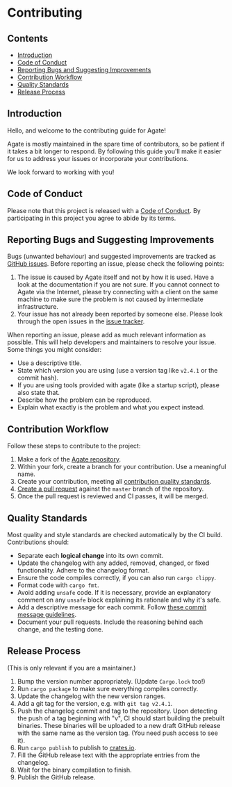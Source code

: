 # Contributing

## Contents

- [Introduction](#introduction)
- [Code of Conduct](#code-of-conduct)
- [Reporting Bugs and Suggesting Improvements](#reporting-bugs-and-suggesting-improvements)
- [Contribution Workflow](#contribution-workflow)
- [Quality Standards](#quality-standards)
- [Release Process](#release-process)

## Introduction

Hello, and welcome to the contributing guide for Agate!

Agate is mostly maintained in the spare time of contributors, so be patient if it takes a bit longer to respond.
By following this guide you'll make it easier for us to address your issues or incorporate your contributions.

We look forward to working with you!

## Code of Conduct

Please note that this project is released with a [Code of Conduct](./CODE_OF_CONDUCT.md).
By participating in this project you agree to abide by its terms.

## Reporting Bugs and Suggesting Improvements

Bugs (unwanted behaviour) and suggested improvements are tracked as [GitHub issues][github-issues].
Before reporting an issue, please check the following points:

1. The issue is caused by Agate itself and not by how it is used.
  Have a look at the documentation if you are not sure.
  If you cannot connect to Agate via the Internet, please try connecting with a client on the same machine to make sure the problem is not caused by intermediate infrastructure.
1. Your issue has not already been reported by someone else.
  Please look through the open issues in the [issue tracker][github-issues].

When reporting an issue, please add as much relevant information as possible.
This will help developers and maintainers to resolve your issue. Some things you might consider:

* Use a descriptive title.
* State which version you are using (use a version tag like `v2.4.1` or the commit hash).
* If you are using tools provided with agate (like a startup script), please also state that.
* Describe how the problem can be reproduced.
* Explain what exactly is the problem and what you expect instead.

[github-issues]: https://github.com/brendanzab/codespan/issues

## Contribution Workflow

Follow these steps to contribute to the project:

1. Make a fork of the [Agate repository][agate-repo].
1. Within your fork, create a branch for your contribution. Use a meaningful name.
1. Create your contribution, meeting all [contribution quality standards](#quality-standards).
1. [Create a pull request][create-a-pr] against the `master` branch of the repository.
1. Once the pull request is reviewed and CI passes, it will be merged.

[agate-repo]: https://github.com/mbrubeck/agate
[create-a-pr]: https://help.github.com/articles/creating-a-pull-request-from-a-fork/

## Quality Standards

Most quality and style standards are checked automatically by the CI build.
Contributions should:

- Separate each **logical change** into its own commit.
- Update the changelog with any added, removed, changed, or fixed functionality. Adhere to the changelog format.
- Ensure the code compiles correctly, if you can also run `cargo clippy`.
- Format code with `cargo fmt`.
- Avoid adding `unsafe` code.
  If it is necessary, provide an explanatory comment on any `unsafe` block explaining its rationale and why it's safe.
- Add a descriptive message for each commit.
  Follow [these commit message guidelines][commit-messages].
- Document your pull requests.
  Include the reasoning behind each change, and the testing done.

[commit-messages]: https://tbaggery.com/2008/04/19/a-note-about-git-commit-messages.html

## Release Process
(This is only relevant if you are a maintainer.)

1. Bump the version number appropriately. (Update `Cargo.lock` too!)
1. Run `cargo package` to make sure everything compiles correctly.
1. Update the changelog with the new version ranges.
1. Add a git tag for the version, e.g. with `git tag v2.4.1`.
1. Push the changelog commit and tag to the repository.
    Upon detecting the push of a tag beginning with "v", CI should start building the prebuilt binaries.
    These binaries will be uploaded to a new draft GitHub release with the same name as the version tag. (You need push access to see it).
1. Run `cargo publish` to publish to [crates.io](https://crates.io/crates/agate).
1. Fill the GitHub release text with the appropriate entries from the changelog.
1. Wait for the binary compilation to finish.
1. Publish the GitHub release.
